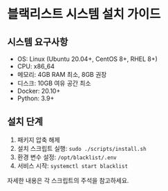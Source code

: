 # 블랙리스트 시스템 설치 가이드

## 시스템 요구사항

- OS: Linux (Ubuntu 20.04+, CentOS 8+, RHEL 8+)
- CPU: x86_64
- 메모리: 4GB RAM 최소, 8GB 권장
- 디스크: 10GB 여유 공간 최소
- Docker: 20.10+
- Python: 3.9+

## 설치 단계

1. 패키지 압축 해제
2. 설치 스크립트 실행: `sudo ./scripts/install.sh`
3. 환경 변수 설정: `/opt/blacklist/.env`
4. 서비스 시작: `systemctl start blacklist`

자세한 내용은 각 스크립트의 주석을 참고하세요.

